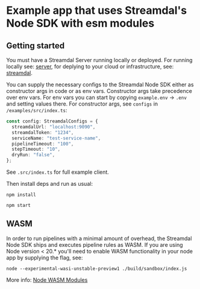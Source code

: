 # Example app that uses Streamdal's Node SDK with esm modules

## Getting started

You must have a Streamdal Server running locally or deployed. For running locally see:
[server](https://github.com/streamdal/server), for deplying to your cloud or 
infrastructure, see: [streamdal](https://github.com/streamdal/streamdal).

You can supply the necessary configs to the Streamdal Node SDK either as constructor args in code 
or as env vars. Constructor args take precedence over env vars. For env vars you can start by 
copying `example.env` -> `.env` and setting values there. For constructor args, see `configs` in 
`/examples/src/index.ts`:

```typescript
const config: StreamdalConfigs = {
  streamdalUrl: "localhost:9090",
  streamdalToken: "1234",
  serviceName: "test-service-name",
  pipelineTimeout: "100",
  stepTimeout: "10",
  dryRun: "false",
};
```

See `.src/index.ts` for full example client.

Then install deps and run as usual:

`npm install`

`npm start`

## WASM
In order to run pipelines with a minimal amount of overhead, the Streamdal Node SDK ships
and executes pipeline rules as WASM. If you are using Node version < 20.* you'll need to enable
WASM functionality in your node app by supplying the flag, see:

```
node --experimental-wasi-unstable-preview1 ./build/sandbox/index.js
```

More info: [Node WASM Modules](https://nodejs.org/api/all.html#all_esm_wasm-modules)


